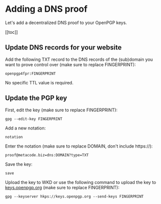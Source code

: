 # Adding a DNS proof

Let's add a decentralized DNS proof to your OpenPGP keys.

[[toc]]

## Update DNS records for your website

Add the following TXT record to the DNS records of the (sub)domain you want to prove control over (make sure to replace FINGERPRINT):

`openpgp4fpr:FINGERPRINT`

No specific TTL value is required.

## Update the PGP key

First, edit the key (make sure to replace FINGERPRINT):

`gpg --edit-key FINGERPRINT`

Add a new notation:

`notation`

Enter the notation (make sure to replace DOMAIN, don't include https://):

`proof@metacode.biz=dns:DOMAIN?type=TXT`

Save the key:

`save`

Upload the key to WKD or use the following command to upload the key to [keys.openpgp.org](https://keys.openpgp.org) (make sure to replace FINGERPRINT):

`gpg --keyserver hkps://keys.openpgp.org --send-keys FINGERPRINT`
